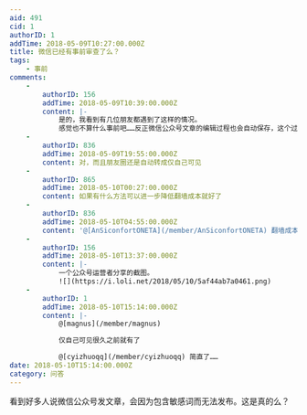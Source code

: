 ```yaml
---
aid: 491
cid: 1
authorID: 1
addTime: 2018-05-09T10:27:00.000Z
title: 微信已经有事前审查了么？
tags:
    - 事前
comments:
    -
        authorID: 156
        addTime: 2018-05-09T10:39:00.000Z
        content: |-
            是的，我看到有几位朋友都遇到了这样的情况。  
            感觉也不算什么事前吧……反正微信公众号文章的编辑过程也会自动保存，这个过程肯定就可以进行敏感词审查了。
    -
        authorID: 836
        addTime: 2018-05-09T19:55:00.000Z
        content: 对，而且朋友圈还是自动转成仅自己可见
    -
        authorID: 865
        addTime: 2018-05-10T00:27:00.000Z
        content: 如果有什么方法可以进一步降低翻墙成本就好了
    -
        authorID: 836
        addTime: 2018-05-10T04:55:00.000Z
        content: '@[AnSiconfortONETA](/member/AnSiconfortONETA) 翻墙成本只会越来越高，早日肉翻脱脂吧'
    -
        authorID: 156
        addTime: 2018-05-10T13:37:00.000Z
        content: |-
            一个公众号运营者分享的截图。  
            ![](https://i.loli.net/2018/05/10/5af44ab7a0461.png)
    -
        authorID: 1
        addTime: 2018-05-10T15:14:00.000Z
        content: |-
            @[magnus](/member/magnus)

            仅自己可见很久之前就有了

            @[cyizhuoqq](/member/cyizhuoqq) 简直了……
date: 2018-05-10T15:14:00.000Z
category: 问答
---
```


看到好多人说微信公众号发文章，会因为包含敏感词而无法发布。这是真的么？
